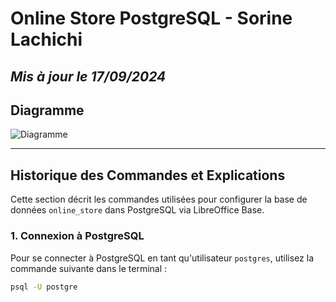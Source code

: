 # Online Store PostgreSQL - Sorine Lachichi
## _Mis à jour le 17/09/2024_

## Diagramme

![Diagramme]("https://github.com/sorine91/Online_store/blob/394b8ea96cf5d47d0148c3c05c5cd37c64ef2cce/Main.png")

---

## Historique des Commandes et Explications

Cette section décrit les commandes utilisées pour configurer la base de données `online_store` dans PostgreSQL via LibreOffice Base.

### 1. Connexion à PostgreSQL
Pour se connecter à PostgreSQL en tant qu'utilisateur `postgres`, utilisez la commande suivante dans le terminal :
```bash
psql -U postgre
